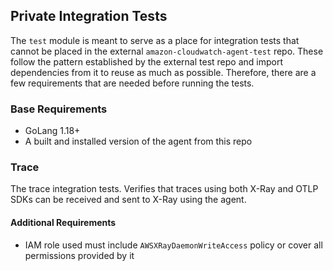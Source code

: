 ## Private Integration Tests
The `test` module is meant to serve as a place for integration tests that cannot be placed in the external `amazon-cloudwatch-agent-test` repo.
These follow the pattern established by the external test repo and import dependencies from it to reuse as much as possible. Therefore, there are
a few requirements that are needed before running the tests.

### Base Requirements
- GoLang 1.18+
- A built and installed version of the agent from this repo

### Trace
The trace integration tests. Verifies that traces using both X-Ray and OTLP SDKs can be received and sent to X-Ray using the agent.

#### Additional Requirements
- IAM role used must include `AWSXRayDaemonWriteAccess` policy or cover all permissions provided by it